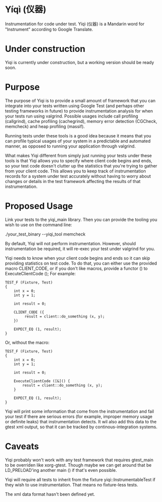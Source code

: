 Yíqì (仪器)
====

Instrumentation for code under test. Yíqì (仪器) is a Mandarin word for "Instrument" according to Google Translate.

Under construction
==================

Yiqi is currently under construction, but a working version should be ready soon.

Purpose
=======

The purpose of Yiqi is to provide a small amount of framework that you can integrate into your tests written using Google Test (and perhaps other testing frameworks in future) to provide instrumentation analysis for when your tests run using valgrind. Possible usages include call profiling (callgrind), cache profiling (cachegrind), memory error detection (CGCheck, memcheck) and heap profiling (massif).

Running tests under these tools is a good idea because it means that you can profile typical usages of your system in a predictable and automated manner, as opposed to running your application through valgrind.

What makes Yiqi different from simply just running your tests under these tools is that Yiqi allows you to specify where client code begins and ends, so your test code doesn't clutter up the statistics that you're trying to gather from your client code. This allows you to keep track of instrumentation records for a system under test accurately without having to worry about changes or details in the test framework affecting the results of that instrumentation.

Proposed Usage
==============

Link your tests to the yiqi_main library. Then you can provide the tooling you wish to use on the command line:

./your_test_binary --yiqi_tool memcheck

By default, Yiqi will not perform instrumentation. However, should instrumentation be required, it will re-exec your test under valgrind for you.

Yiqi needs to know when your client code begins and ends so it can skip providing statistics on test code. To do that, you can either use the provided macro CLIENT_CODE, or if you don't like macros, provide a functor () to ExecuteClientCode (); For example:

    TEST_F (Fixture, Test)
    {
        int x = 0;
        int y = 1;

        int result = 0;

        CLIENT_CODE ({
             result = client::do_something (x, y);
        })

        EXPECT_EQ (1, result);
    }

Or, without the macro:

    TEST_F (Fixture, Test)
    {
        int x = 0;
        int y = 1;

        int result = 0;

        ExecuteClientCode ([&]() {
            result = client::do_something (x, y);
        }

        EXPECT_EQ (1, result);
    }

Yiqi will print some information that come from the instrumentation and fail your test if there are serious errors (for example, improper memory usage or definite leaks) that instrumentation detects. It wil also add this data to the gtest xml output, so that it can be tracked by continous-integration systems.

Caveats
=======

Yiqi probably won't work with any test framework that requires gtest_main to be overriden like xorg-gtest. Though maybe we can get around that be LD_PRELOAD'ing another main () if that's even possible.

Yiqi will require all tests to inherit from the fixture yiqi::InstrumentableTest if they wish to use instrumentation. That means no fixture-less tests.

The xml data format hasn't been defined yet.
